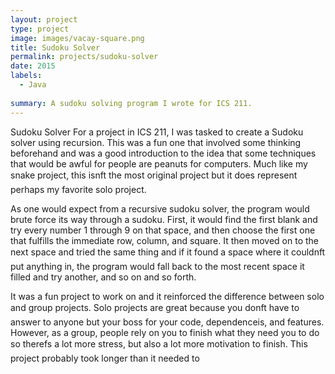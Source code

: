 ```yaml
---
layout: project
type: project
image: images/vacay-square.png
title: Sudoku Solver
permalink: projects/sudoku-solver
date: 2015
labels:
  - Java
  
summary: A sudoku solving program I wrote for ICS 211.
---
```


Sudoku Solver
For a project in ICS 211, I was tasked to create a Sudoku solver using recursion. This was a fun one that involved some thinking beforehand and was a good introduction to the idea that some techniques that would be awful for people are peanuts for computers. Much like my snake project, this isnft the most original project but it does represent perhaps my favorite solo project. 

As one would expect from a recursive sudoku solver, the program would brute force its way through a sudoku. First, it would find the first blank and try every number 1 through 9 on that space, and then choose the first one that fulfills the immediate row, column, and square. It then moved on to the next space and tried the same thing and if it found a space where it couldnft put anything in, the program would fall back to the most recent space it filled and try another, and so on and so forth. 

It was a fun project to work on and it reinforced the difference between solo and group projects. Solo projects are great because you donft have to answer to anyone but your boss for your code, dependenceis, and features. However, as a group, people rely on you to finish what they need you to do so therefs a lot more stress, but also a lot more motivation to finish. This project probably took longer than it needed to
